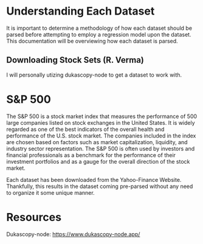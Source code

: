 
# Understanding Each Dataset

It is important to determine a methodology of how each dataset should be parsed before attempting to employ a regression model upon the dataset. This documentation will be overviewing how each dataset is parsed.

## Downloading Stock Sets (R. Verma)

I will personally utizing dukascopy-node to get a dataset to work with. 

# S&P 500

The S&P 500 is a stock market index that measures the performance of 500 large companies listed on stock exchanges in the United States. It is widely regarded as one of the best indicators of the overall health and performance of the U.S. stock market. The companies included in the index are chosen based on factors such as market capitalization, liquidity, and industry sector representation. The S&P 500 is often used by investors and financial professionals as a benchmark for the performance of their investment portfolios and as a gauge for the overall direction of the stock market.

Each dataset has been downloaded from the Yahoo-Finance Website. Thankfully, this results in the dataset coming pre-parsed without any need to organize it some unique manner.

# Resources
Dukascopy-node:
    https://www.dukascopy-node.app/

